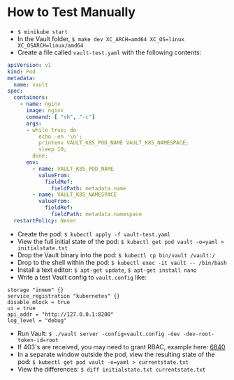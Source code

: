 # How to Test Manually

- `$ minikube start`
- In the Vault folder, `$ make dev XC_ARCH=amd64 XC_OS=linux XC_OSARCH=linux/amd64`
- Create a file called `vault-test.yaml` with the following contents:

```yml
apiVersion: v1
kind: Pod
metadata:
  name: vault
spec:
  containers:
    - name: nginx
      image: nginx
      command: [ "sh", "-c"]
      args:
      - while true; do
          echo -en '\n';
          printenv VAULT_K8S_POD_NAME VAULT_K8S_NAMESPACE;
          sleep 10;
        done;
      env:
        - name: VAULT_K8S_POD_NAME
          valueFrom:
            fieldRef:
              fieldPath: metadata.name
        - name: VAULT_K8S_NAMESPACE
          valueFrom:
            fieldRef:
              fieldPath: metadata.namespace
  restartPolicy: Never
```

- Create the pod: `$ kubectl apply -f vault-test.yaml`
- View the full initial state of the pod: `$ kubectl get pod vault -o=yaml > initialstate.txt`
- Drop the Vault binary into the pod: `$ kubectl cp bin/vault /vault:/`
- Drop to the shell within the pod: `$ kubectl exec -it vault -- /bin/bash`
- Install a text editor: `$ apt-get update`, `$ apt-get install nano`
- Write a test Vault config to `vault.config` like:

```hcl
storage "inmem" {}
service_registration "kubernetes" {}
disable_mlock = true
ui = true
api_addr = "http://127.0.0.1:8200"
log_level = "debug"
```

- Run Vault: `$ ./vault server -config=vault.config -dev -dev-root-token-id=root`
- If 403's are received, you may need to grant RBAC, example here: [6840](https://github.com/fabric8io/fabric8/issues/6840#issuecomment-307560275)
- In a separate window outside the pod, view the resulting state of the pod:
  `$ kubectl get pod vault -o=yaml > currentstate.txt`
- View the differences: `$ diff initialstate.txt currentstate.txt`
